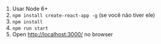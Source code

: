  1. Usar Node 6+
 2. `npm install create-react-app -g` (se você não tiver ele)
 3. `npm install`
 4. `npm run start`
 5. Open [http://localhost:3000/](http://localhost:3000/) no browser